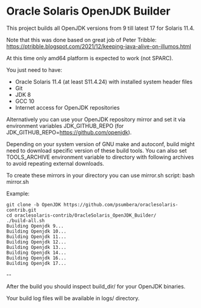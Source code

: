 # Oracle Solaris OpenJDK Builder

This project builds all OpenJDK versions from 9 till latest 17 for Solaris 11.4.

Note that this was done based on great job of Peter Tribble:
https://ptribble.blogspot.com/2021/12/keeping-java-alive-on-illumos.html

At this time only amd64 platform is expected to work (not SPARC).

You just need to have:
- Oracle Solaris 11.4 (at least S11.4.24) with installed system header files
- Git
- JDK 8
- GCC 10
- Internet access for OpenJDK repositories

Alternatively you can use your OpenJDK repository mirror and set it via
environment variables JDK_GITHUB_REPO (for JDK_GITHUB_REPO=https://github.com/openjdk).

Depending on your system version of GNU make and autoconf, build might need to
download specific version of these build tools. You can also set TOOLS_ARCHIVE
environment variable to directory with following archives to avoid repeating
external downloads.

To create these mirrors in your directory you can use mirror.sh script:
  bash mirror.sh


Example:

```
git clone -b OpenJDK https://github.com/psumbera/oraclesolaris-contrib.git
cd oraclesolaris-contrib/OracleSolaris_OpenJDK_Builder/
./build-all.sh
Building Openjdk 9...
Building Openjdk 10...
Building Openjdk 11...
Building Openjdk 12...
Building Openjdk 13...
Building Openjdk 14...
Building Openjdk 16...
Building Openjdk 17...
```

--

After the build you should inspect build_dir/ for your OpenJDK binaries.

Your build log files will be available in logs/ directory.
